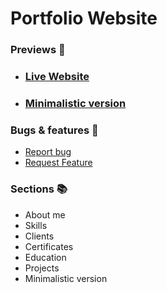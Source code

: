 # Portfolio Website

### Previews 👀

- ### [Live Website](https://velimirpaleksic.github.io/portfolio/)
- ### [Minimalistic version](https://velimirpaleksic.github.io/portfolio/minimalistic)

### Bugs & features 🧩
- [Report bug](https://github.com/velimirpaleksic/portfolio/issues)
- [Request Feature](https://github.com/velimirpaleksic/portfolio/issues)

### Sections 📚
- About me
- Skills
- Clients
- Certificates
- Education
- Projects
- Minimalistic version
